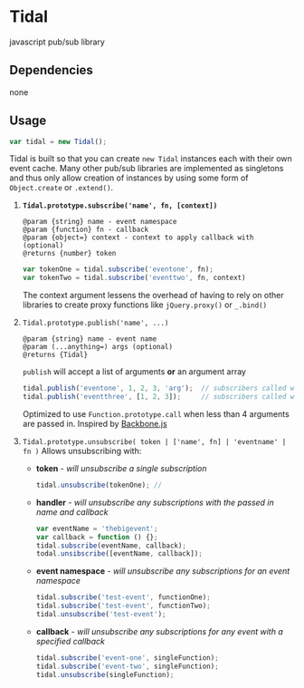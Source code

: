 # Tidal
javascript pub/sub library

## Dependencies
none

## Usage

```js
var tidal = new Tidal();
```
Tidal is built so that you can create `new Tidal` instances each with their own event cache. Many other pub/sub libraries are implemented as singletons and thus only allow creation of instances by using some form of `Object.create` or `.extend()`.

1. **`Tidal.prototype.subscribe('name', fn, [context])`**
	```
	@param {string} name - event namespace
	@param {function} fn - callback
	@param {object=} context - context to apply callback with (optional)
	@returns {number} token
	```
	
	```js
	var tokenOne = tidal.subscribe('eventone', fn);
	var tokenTwo = tidal.subscribe('eventtwo', fn, context)
	```
	
	The context argument lessens the overhead of having to rely on other libraries to create proxy functions like `jQuery.proxy()` or `_.bind()`
2. `Tidal.prototype.publish('name', ...)`

	```
	@param {string} name - event name
 	@param (...anything=) args (optional)
 	@returns {Tidal}
	```
	
	`publish` will accept a list of arguments **or** an argument array
	
	```js
	tidal.publish('eventone', 1, 2, 3, 'arg');	// subscribers called with `Function.prototype.apply`
	tidal.publish('eventthree', [1, 2, 3]);		// subscribers called with `Function.prototype.call`
	```
	
	Optimized to use `Function.prototype.call` when less than 4 arguments are passed in. Inspired by [Backbone.js](http://backbonejs.org/docs/backbone.html#section-24)
3. `Tidal.prototype.unsubscribe( token | ['name', fn] | 'eventname' | fn )`
	Allows unsubscribing with:
	- **token** - *will unsubscribe a single subscription*
	
		```js
		tidal.unsubscribe(tokenOne); // 
		```
	- **handler** - *will unsubscribe any subscriptions with the passed in name and callback*
	
		```js
		var eventName = 'thebigevent';
		var callback = function () {};
		tidal.subscribe(eventName, callback);
		todal.unsibscribe([eventName, callback]);
		```
	- **event namespace** - *will unsubscribe any subscriptions for an event namespace*
		```js
		tidal.subscribe('test-event', functionOne);
		tidal.subscribe('test-event', functionTwo);
		tidal.unsubscribe('test-event');
		```
	- **callback** - *will unsubscribe any subscriptions for any event with a specified callback*
		```js
		tidal.subscribe('event-one', singleFunction);
		tidal.subscribe('event-two', singleFunction);
		tidal.unsubscribe(singleFunction);
		```